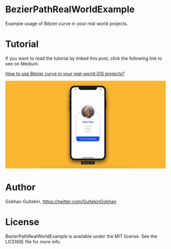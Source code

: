 # BezierPathRealWorldExample
Example usage of Bézier curve in your real world projects.

# Tutorial
If you want to read the tutorial by linked this post, click the following link to see on Medium. 

[How to use Bézier curve in your real-world iOS projects?](https://medium.com/@GultekinGokhan/how-to-use-bézier-curve-in-your-real-world-ios-projects-694090957e3e "How to use Bézier curve in your real-world iOS projects?")

![Screenshot](/BezierPathRealWorldExample/screenshot.png "Screenshot")

# Author
Gokhan Gultekin, https://twitter.com/GultekinGokhan

# License
BezierPathRealWorldExample is available under the MIT license. See the LICENSE file for more info.
